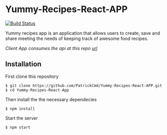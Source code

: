 # Yummy-Recipes-React-APP

[![Build Status](https://travis-ci.org/PatrickCmd/Yummy-Recipes-React-APP.svg?branch=master)](https://travis-ci.org/PatrickCmd/Yummy-Recipes-React-APP)

Yummy recipes app is an application that allows users to create, save and share meeting the needs of keeping track of awesome food recipes.

*Client App consumes the api at this repo [url](https://github.com/PatrickCmd/Yummy-Recipe-RestAPI/)*

## Installation
First clone this repository
```
$ git clone https://github.com/PatrickCmd/Yummy-Recipes-React-APP.git
$ cd Yummy-Recipes-React-App
```
Then install the the necessary dependecies
```
$ npm install
```
Start the server
```
$ npm start
```
